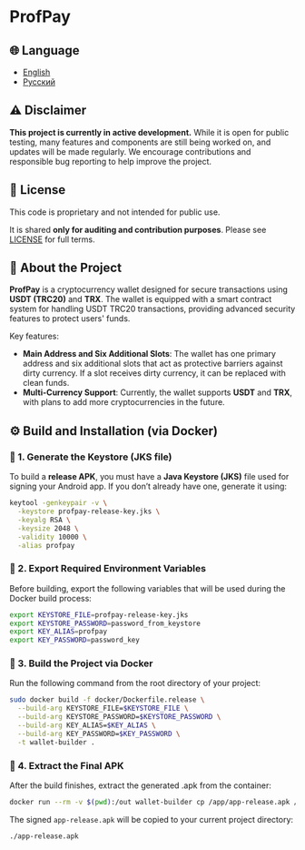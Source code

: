 # ProfPay

## 🌐 Language
- [English](README.md)
- [Русский](README.ru.md)

## ⚠️ Disclaimer

**This project is currently in active development.**
While it is open for public testing, many features and components are still being worked on, and updates will be made regularly.
We encourage contributions and responsible bug reporting to help improve the project.

## 📜 License

This code is proprietary and not intended for public use.

It is shared **only for auditing and contribution purposes**.
Please see [LICENSE](./LICENSE) for full terms.

## 💼 About the Project

**ProfPay** is a cryptocurrency wallet designed for secure transactions using **USDT (TRC20)** and **TRX**.
The wallet is equipped with a smart contract system for handling USDT TRC20 transactions, providing advanced security features to protect users' funds.

Key features:
- **Main Address and Six Additional Slots**: The wallet has one primary address and six additional slots that act as protective barriers against dirty currency. If a slot receives dirty currency, it can be replaced with clean funds.
- **Multi-Currency Support**: Currently, the wallet supports **USDT** and **TRX**, with plans to add more cryptocurrencies in the future.

## ⚙️ Build and Installation (via Docker)

### 🧩 1. Generate the Keystore (JKS file)

To build a **release APK**, you must have a **Java Keystore (JKS)** file used for signing your Android app.
If you don’t already have one, generate it using:

```bash
keytool -genkeypair -v \
  -keystore profpay-release-key.jks \
  -keyalg RSA \
  -keysize 2048 \
  -validity 10000 \
  -alias profpay
```

### 🧩 2. Export Required Environment Variables
Before building, export the following variables that will be used during the Docker build process:

```bash
export KEYSTORE_FILE=profpay-release-key.jks
export KEYSTORE_PASSWORD=password_from_keystore
export KEY_ALIAS=profpay
export KEY_PASSWORD=password_key
```

### 🧩 3. Build the Project via Docker
Run the following command from the root directory of your project:

```bash
sudo docker build -f docker/Dockerfile.release \
  --build-arg KEYSTORE_FILE=$KEYSTORE_FILE \
  --build-arg KEYSTORE_PASSWORD=$KEYSTORE_PASSWORD \
  --build-arg KEY_ALIAS=$KEY_ALIAS \
  --build-arg KEY_PASSWORD=$KEY_PASSWORD \
  -t wallet-builder .
```

### 🧩 4. Extract the Final APK
After the build finishes, extract the generated .apk from the container:

```bash
docker run --rm -v $(pwd):/out wallet-builder cp /app/app-release.apk /out/
```

The signed `app-release.apk` will be copied to your current project directory:
```
./app-release.apk
```
